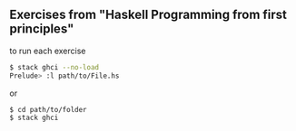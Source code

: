 ## Exercises from "Haskell Programming from first principles"

to run each exercise
```bash
$ stack ghci --no-load
Prelude> :l path/to/File.hs
```

or

```bash
$ cd path/to/folder
$ stack ghci
```
